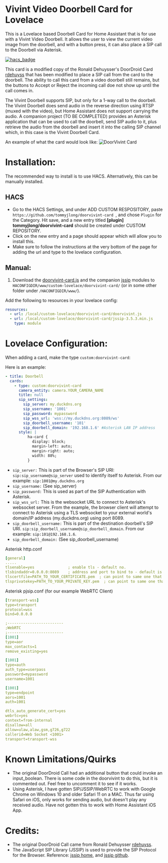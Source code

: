 # Vivint Video Doorbell Card for Lovelace

This is a Lovelace based Doorbell Card for Home Assistant that is for use with a Vivint Video Doorbell. It allows the user to view the current video image from the doorbell, and with a button press, it can also place a SIP call to the Doorbell via Asterisk.  

[![hacs_badge](https://img.shields.io/badge/HACS-Custom-orange.svg?style=for-the-badge)](https://github.com/custom-components/hacs)

This card is a modified copy of the Ronald Dehuysser's DoorDroid Card [rdehuyss](https://github.com/rdehuyss/DoorDroid) that has been modified to place a SIP call from the card to the doorbell. The ability to call this card from a video doorbell still remains, but the buttons to Accept or Reject the incoming call doe not show up until the call comes in.

The Vivint Doorbell supports SIP, but only for a 1-way call to the doorbell.  The Vivint Doorbell does send audio in the reverse direction using RTSP (muxed with the video), but Home Assistant does not support carrying the audio.  A companion project (TO BE COMPLETED) provides an Asterisk application that can be used to call the doorbell, send SIP audio to it, plus retrieve the audio from the doorbell and insert it into the calling SIP channel which, in this case is the Vivint Doorbell Card.

An example of what the card would look like:
![DoorVivint Card](https://github.com/tommyjlong/doorvivint-card/blob/master/DoorVivint-Card.jpg?raw=true)

# Installation:
The recommended way to install is to use HACS. Alternatively, this can be manually installed.

## HACS
- Go to the HACS Settings, and under ADD CUSTOM RESPOSITORY, paste ```https://github.com/tommyjlong/doorvivint-card ```, and chose ```Plugin``` for the Category.  Hit save, and a new entry titled **[plugin]
tommyjlong/doorvivint-card** should be created under CUSTOM REPOSITORY.  
- Click on the new entry and a page should appear which will allow you to install this.  
- Make sure to follow the instructions at the very bottom of the page for adding the url and type to the lovelace configuration.

## Manual:
1. Download the [doorvivint-card.js](https://github.com/tommyjlong/doorvivint-card/blob/master/dist/doorvivint-card.js) and the companion [jssip](https://github.com/tommyjlong/doorvivint-card/blob/master/dist/jssip-3.5.3.min.js) modules to `HACONFIGDIR/www/custom-lovelace/doorvivint-card/` (or in some other folder under `/HACONFIGDIR/www/`).

Add the following to resources in your lovelace config:

```yaml
resources:
  - url: /local/custom-lovelace/doorvivint-card/doorvivint.js
  - url: /local/custom-lovelace/doorvivint-card/jssip-3.5.3.min.js
    type: module
```

# Lovelace Configuration:

When adding a card, make the type `custom:doorvivint-card`:

Here is an example:
```yaml
- title: Doorbell
  cards:
    - type: custom:doorvivint-card
      camera_entity: camera.YOUR_CAMERA_NAME
      title: null
      sip_settings:
        sip_server: my.duckdns.org 
        sip_username: '1001'
        sip_password: mypassword 
        sip_wss_url: 'wss://my.duckdns.org:8089/ws'
        sip_doorbell_username: '101'
        sip_doorbell_domain: '192.168.1.6' #Asterisk LAN IP address
      style: |
          ha-card {
            display: block;
            margin-left: auto;
            margin-right: auto;
            width: 88%;
          }

```
- ```sip_server:``` This is part of the Browser's SIP URI:  ```sip:sip_username@sip_server``` used to identify itself to Asterisk.  From our example: ```sip:1001@my.duckdns.org```
- ```sip_username:```  (See sip_server)
- ```sip_password:``` This is used as part of the SIP Authentication with Asterisk.
- ```sip_wss_url:``` This is the websocket URL to connect to Asterisk's websocket server. From the example, the browser client will attempt to connect to Asterisk using a TLS websocket to your external world's domain/IP address (my.duckdns.org) using port 8089.
- ```sip_doorbell_username:``` This is part of the destination doorbell's SIP URI. ```sip:sip_doorbell_username@sip_doorbell_domain```.  From our example: ```sip:101@192.168.1.6```.
- ```sip_doorbell_domain:```  (See sip_doorbell_username)


Asterisk http.conf
```yaml
[general]
.....
tlsenable=yes               ; enable tls - default no.
tlsbindaddr=0.0.0.0:8089    ; address and port to bind to - default is bindaddr and port 8089.
tlscertfile=PATH_TO_YOUR_CERTIFICATE.pem  ; can point to same one that HA uses.
tlsprivatekey=PATH_TO_YOUR_PRIVATE_KEY.pem  ; can point to same one that HA uses.
```
Asterisk pjsip.conf (for our example WebRTC Client)
```yaml
[transport-wss]
type=transport
protocol=wss
bind=0.0.0.0

;-------------------------
;WebRTC
;-------------------------
[1001]
type=aor
max_contacts=1
remove_existing=yes

[1001]
type=auth
auth_type=userpass
password=mypassword 
username=1001

[1001]
type=endpoint
aors=1001
auth=1001

dtls_auto_generate_cert=yes
webrtc=yes
context=from-internal
disallow=all
allow=ulaw,alaw,gsm,g726,g722
callerid=Web Socket <1001>
transport=transport-wss
```

# Known Limitations/Quirks
- The original DoorDroid Call had an additional button that could invoke an input_boolean.  There is some code in the doorvivint to do this, but it is commented out. Feel free to uncomment it to see if it works.
- Using Asterisk, I have gotten SIP/JSSIP/WebRTC to work with Google Chrome on Windows 10 and older Safari 11 on a MAC.  Thus far using Safari on iOS, only works for sending audio, but doesn't play any received audio.  Have not gotten this to work with Home Assistant iOS App.

# Credits:
- The original DoorDroid Call came from Ronald Dehuysser [rdehuyss](https://github.com/rdehuyss/DoorDroid).
- The JavaScript SIP Library (JSSIP) is used to provide the SIP Protocol for the Browser. Reference: [jssip home](https://jssip.net/), and [jssip github](https://github.com/versatica/JsSIP/).
